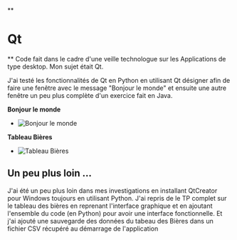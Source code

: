 

**

# Qt

**
Code fait dans le cadre d'une veille technologue sur les Applications de type desktop.
Mon sujet était Qt.

J'ai testé les fonctionnalités de Qt en Python en utilisant Qt désigner afin de faire une fenêtre avec le message "Bonjour le monde" et ensuite une autre fenêtre un peu plus complète d'un exercice fait en Java.

**Bonjour le monde**
- ![Bonjour le monde](https://github.com/Michel-Cavaud/Qt_Python/blob/main/Images/R%C3%A9sultat%20Bonjour.png)

**Tableau Bières**
- ![Tableau Bières](https://github.com/Michel-Cavaud/Qt_Python/blob/main/Images/Bi%C3%A8res_Qt.png)

## Un peu plus loin ...
J'ai été un peu plus loin dans mes investigations en installant QtCreator pour Windows toujours en utilisant Python.
J'ai repris de le TP complet sur le tableau des bières en reprenant l'interface graphique et en ajoutant l'ensemble du code (en Python) pour avoir une interface fonctionnelle. Et j'ai ajouté une sauvegarde des données du tabeau des Bières dans un fichier CSV récupéré au démarrage de l'application 


